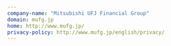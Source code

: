 ```yaml
---
company-name: "Mitsubishi UFJ Financial Group"
domain: mufg.jp
home: http://www.mufg.jp/
privacy-policy: http://www.mufg.jp/english/privacy/
---
```





